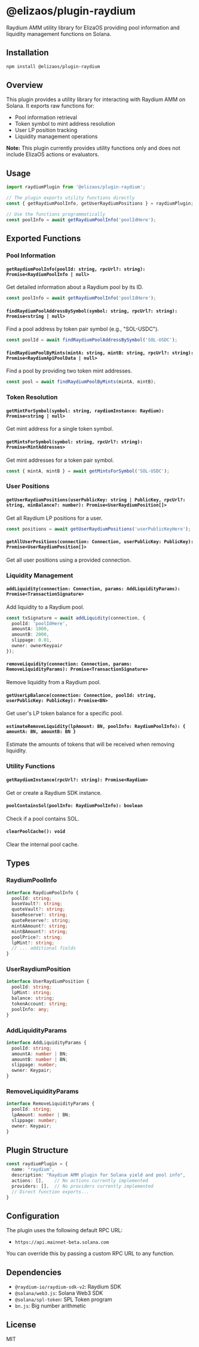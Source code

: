 # @elizaos/plugin-raydium

Raydium AMM utility library for ElizaOS providing pool information and liquidity management functions on Solana.

## Installation

```bash
npm install @elizaos/plugin-raydium
```

## Overview

This plugin provides a utility library for interacting with Raydium AMM on Solana. It exports raw functions for:
- Pool information retrieval
- Token symbol to mint address resolution
- User LP position tracking
- Liquidity management operations

**Note:** This plugin currently provides utility functions only and does not include ElizaOS actions or evaluators.

## Usage

```typescript
import raydiumPlugin from '@elizaos/plugin-raydium';

// The plugin exports utility functions directly
const { getRaydiumPoolInfo, getUserRaydiumPositions } = raydiumPlugin;

// Use the functions programmatically
const poolInfo = await getRaydiumPoolInfo('poolIdHere');
```

## Exported Functions

### Pool Information

#### `getRaydiumPoolInfo(poolId: string, rpcUrl?: string): Promise<RaydiumPoolInfo | null>`
Get detailed information about a Raydium pool by its ID.

```typescript
const poolInfo = await getRaydiumPoolInfo('poolIdHere');
```

#### `findRaydiumPoolAddressBySymbol(symbol: string, rpcUrl?: string): Promise<string | null>`
Find a pool address by token pair symbol (e.g., "SOL-USDC").

```typescript
const poolId = await findRaydiumPoolAddressBySymbol('SOL-USDC');
```

#### `findRaydiumPoolByMints(mintA: string, mintB: string, rpcUrl?: string): Promise<RaydiumApiPoolData | null>`
Find a pool by providing two token mint addresses.

```typescript
const pool = await findRaydiumPoolByMints(mintA, mintB);
```

### Token Resolution

#### `getMintForSymbol(symbol: string, raydiumInstance: Raydium): Promise<string | null>`
Get mint address for a single token symbol.

#### `getMintsForSymbol(symbol: string, rpcUrl?: string): Promise<MintAddresses>`
Get mint addresses for a token pair symbol.

```typescript
const { mintA, mintB } = await getMintsForSymbol('SOL-USDC');
```

### User Positions

#### `getUserRaydiumPositions(userPublicKey: string | PublicKey, rpcUrl?: string, minBalance?: number): Promise<UserRaydiumPosition[]>`
Get all Raydium LP positions for a user.

```typescript
const positions = await getUserRaydiumPositions('userPublicKeyHere');
```

#### `getAllUserPositions(connection: Connection, userPublicKey: PublicKey): Promise<UserRaydiumPosition[]>`
Get all user positions using a provided connection.

### Liquidity Management

#### `addLiquidity(connection: Connection, params: AddLiquidityParams): Promise<TransactionSignature>`
Add liquidity to a Raydium pool.

```typescript
const txSignature = await addLiquidity(connection, {
  poolId: 'poolIdHere',
  amountA: 1000,
  amountB: 2000,
  slippage: 0.01,
  owner: ownerKeypair
});
```

#### `removeLiquidity(connection: Connection, params: RemoveLiquidityParams): Promise<TransactionSignature>`
Remove liquidity from a Raydium pool.

#### `getUserLpBalance(connection: Connection, poolId: string, userPublicKey: PublicKey): Promise<BN>`
Get user's LP token balance for a specific pool.

#### `estimateRemoveLiquidity(lpAmount: BN, poolInfo: RaydiumPoolInfo): { amountA: BN, amountB: BN }`
Estimate the amounts of tokens that will be received when removing liquidity.

### Utility Functions

#### `getRaydiumInstance(rpcUrl?: string): Promise<Raydium>`
Get or create a Raydium SDK instance.

#### `poolContainsSol(poolInfo: RaydiumPoolInfo): boolean`
Check if a pool contains SOL.

#### `clearPoolCache(): void`
Clear the internal pool cache.

## Types

### RaydiumPoolInfo
```typescript
interface RaydiumPoolInfo {
  poolId: string;
  baseVault?: string;
  quoteVault?: string;
  baseReserve?: string;
  quoteReserve?: string;
  mintAAmount?: string;
  mintBAmount?: string;
  poolPrice?: string;
  lpMint?: string;
  // ... additional fields
}
```

### UserRaydiumPosition
```typescript
interface UserRaydiumPosition {
  poolId: string;
  lpMint: string;
  balance: string;
  tokenAccount: string;
  poolInfo: any;
}
```

### AddLiquidityParams
```typescript
interface AddLiquidityParams {
  poolId: string;
  amountA: number | BN;
  amountB: number | BN;
  slippage: number;
  owner: Keypair;
}
```

### RemoveLiquidityParams
```typescript
interface RemoveLiquidityParams {
  poolId: string;
  lpAmount: number | BN;
  slippage: number;
  owner: Keypair;
}
```

## Plugin Structure

```typescript
const raydiumPlugin = {
  name: "raydium",
  description: "Raydium AMM plugin for Solana yield and pool info",
  actions: [],    // No actions currently implemented
  providers: [],  // No providers currently implemented
  // Direct function exports...
}
```

## Configuration

The plugin uses the following default RPC URL:
- `https://api.mainnet-beta.solana.com`

You can override this by passing a custom RPC URL to any function.

## Dependencies

- `@raydium-io/raydium-sdk-v2`: Raydium SDK
- `@solana/web3.js`: Solana Web3 SDK
- `@solana/spl-token`: SPL Token program
- `bn.js`: Big number arithmetic

## License

MIT